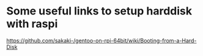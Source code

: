 Some useful links to setup harddisk with raspi
==============================================

https://github.com/sakaki-/gentoo-on-rpi-64bit/wiki/Booting-from-a-Hard-Disk
